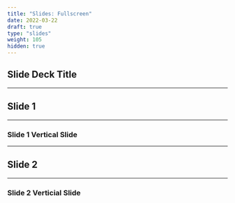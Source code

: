 ```yaml
---
title: "Slides: Fullscreen"
date: 2022-03-22
draft: true
type: "slides"
weight: 105
hidden: true
---
```


<!-- Copy everything between open and closing slide tags from _index.md -->

## Slide Deck Title

---

## Slide 1

___

### Slide 1 Vertical Slide

---

## Slide 2

___

### Slide 2 Verticial Slide